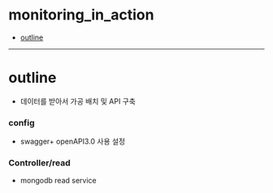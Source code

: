 # monitoring_in_action
- [outline](#outline)

---
# outline
- 데이터를 받아서 가공 배치 및 API 구축

### config
- swagger+ openAPI3.0 사용 설정

### Controller/read
- mongodb read service
